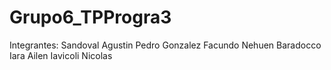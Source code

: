 # Grupo6_TPProgra3
Integrantes:
  Sandoval Agustin Pedro
  Gonzalez Facundo Nehuen
  Baradocco Iara Ailen
  Iavicoli Nicolas
